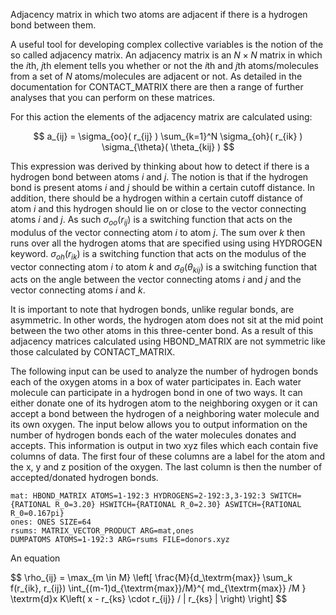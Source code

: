 Adjacency matrix in which two atoms are adjacent if there is a hydrogen bond between them.

A useful tool for developing complex collective variables is the notion of the
so called adjacency matrix.  An adjacency matrix is an $N \times N$ matrix in which the $i$th, $j$th element tells you whether
or not the $i$th and $j$th atoms/molecules from a set of $N$ atoms/molecules are adjacent or not.  As detailed in the documentation
for CONTACT_MATRIX there are then a range of further analyses that you can perform on these matrices.  

For this action the elements of the adjacency matrix are calculated using:

$$
a_{ij} = \sigma_{oo}( r_{ij} ) \sum_{k=1}^N \sigma_{oh}( r_{ik} ) \sigma_{\theta}( \theta_{kij} )
$$

This expression was derived by thinking about how to detect if there is a hydrogen bond between atoms $i$ and $j$.  The notion is that
if the hydrogen bond is present atoms $i$ and $j$ should be within a certain cutoff distance.  In addition, there should be a hydrogen
within a certain cutoff distance of atom $i$ and this hydrogen should lie on or close to the vector connecting atoms $i$ and $j$.
As such $\sigma_{oo}(r_{ij})$ is a switching function that acts on the modulus of the vector connecting atom $i$ to atom
$j$.  The sum over $k$ then runs over all the hydrogen atoms that are specified using using HYDROGEN keyword.  $\sigma_{oh}(r_{ik})$
is a switching function that acts on the modulus of the vector connecting atom $i$ to atom $k$ and $\sigma_{\theta}(\theta_{kij})$
is a switching function that acts on the angle between the vector connecting atoms $i$ and $j$ and the vector connecting atoms $i$ and
$k$.

It is important to note that hydrogen bonds, unlike regular bonds, are asymmetric. In other words, the hydrogen atom does not sit at the
mid point between the two other atoms in this three-center bond.  As a result of this adjacency matrices calculated using HBOND_MATRIX are not
symmetric like those calculated by CONTACT_MATRIX.  

The following input can be used to analyze the number of hydrogen bonds each of the oxygen atoms in a box of water participates in.  Each
water molecule can participate in a hydrogen bond in one of two ways.  It can either donate one of its hydrogen atom to the neighboring oxygen or
it can accept a bond between the hydrogen of a neighboring water molecule and its own oxygen.  The input below allows you to output information
on the number of hydrogen bonds each of the water molecules donates and accepts.  This information is output in two xyz files which each contain
five columns of data.  The first four of these columns are a label for the atom and the x, y and z position of the oxygen.  The last column is then
the number of accepted/donated hydrogen bonds.

```plumed
mat: HBOND_MATRIX ATOMS=1-192:3 HYDROGENS=2-192:3,3-192:3 SWITCH={RATIONAL R_0=3.20} HSWITCH={RATIONAL R_0=2.30} ASWITCH={RATIONAL R_0=0.167pi}
ones: ONES SIZE=64
rsums: MATRIX_VECTOR_PRODUCT ARG=mat,ones 
DUMPATOMS ATOMS=1-192:3 ARG=rsums FILE=donors.xyz
```

An equation

$$
\rho_{ij} = \max_{m \in M} \left[ \frac{M}{d_\textrm{max}} \sum_k f(r_{ik}, r_{ij}) \int_{(m-1)d_{\textrm{max}}/M}^{ md_{\textrm{max}} /M } \textrm{d}x K\left( x - r_{ks} \cdot r_{ij}} / | r_{ks} | \right) \right]
$$
